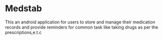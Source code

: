 # Medstab

This an android application for users to store and manage their medication records and provide reminders for common task like taking drugs as per the prescriptions,e.t.c
